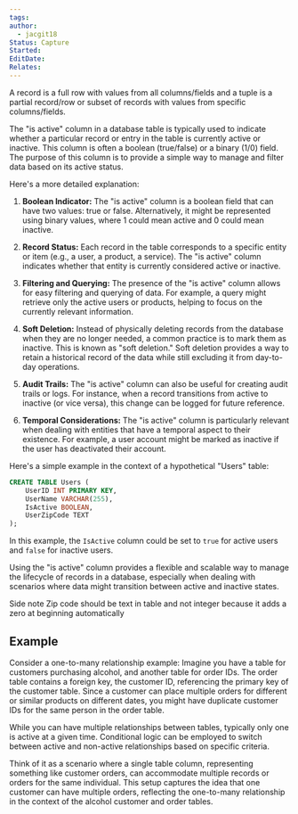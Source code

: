 ```yaml
---
tags: 
author:
  - jacgit18
Status: Capture
Started: 
EditDate: 
Relates:
---
```

 A record is a full row with values from all columns/fields and a tuple is a partial record/row or subset of records with values from specific columns/fields. 

The "is active" column in a database table is typically used to indicate whether a particular record or entry in the table is currently active or inactive. This column is often a boolean (true/false) or a binary (1/0) field. The purpose of this column is to provide a simple way to manage and filter data based on its active status.


Here's a more detailed explanation:

1. **Boolean Indicator:** The "is active" column is a boolean field that can have two values: true or false. Alternatively, it might be represented using binary values, where 1 could mean active and 0 could mean inactive.

2. **Record Status:** Each record in the table corresponds to a specific entity or item (e.g., a user, a product, a service). The "is active" column indicates whether that entity is currently considered active or inactive.

3. **Filtering and Querying:** The presence of the "is active" column allows for easy filtering and querying of data. For example, a query might retrieve only the active users or products, helping to focus on the currently relevant information.

4. **Soft Deletion:** Instead of physically deleting records from the database when they are no longer needed, a common practice is to mark them as inactive. This is known as "soft deletion." Soft deletion provides a way to retain a historical record of the data while still excluding it from day-to-day operations.

5. **Audit Trails:** The "is active" column can also be useful for creating audit trails or logs. For instance, when a record transitions from active to inactive (or vice versa), this change can be logged for future reference.

6. **Temporal Considerations:** The "is active" column is particularly relevant when dealing with entities that have a temporal aspect to their existence. For example, a user account might be marked as inactive if the user has deactivated their account.

Here's a simple example in the context of a hypothetical "Users" table:

```sql
CREATE TABLE Users (
    UserID INT PRIMARY KEY,
    UserName VARCHAR(255),
    IsActive BOOLEAN,
    UserZipCode TEXT
);
```

In this example, the `IsActive` column could be set to `true` for active users and `false` for inactive users.

Using the "is active" column provides a flexible and scalable way to manage the lifecycle of records in a database, especially when dealing with scenarios where data might transition between active and inactive states.

Side note Zip code should be text in table and not integer because it adds a zero at beginning automatically 
## Example

Consider a one-to-many relationship example: Imagine you have a table for customers purchasing alcohol, and another table for order IDs. The order table contains a foreign key, the customer ID, referencing the primary key of the customer table. Since a customer can place multiple orders for different or similar products on different dates, you might have duplicate customer IDs for the same person in the order table.

While you can have multiple relationships between tables, typically only one is active at a given time. Conditional logic can be employed to switch between active and non-active relationships based on specific criteria.

Think of it as a scenario where a single table column, representing something like customer orders, can accommodate multiple records or orders for the same individual. This setup captures the idea that one customer can have multiple orders, reflecting the one-to-many relationship in the context of the alcohol customer and order tables.
